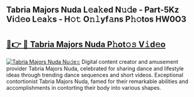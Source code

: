 ## Tabria Majors Nuda L𝚎a𝚔ed N𝚞𝚍e - Part-5Kz Vi𝚍𝚎o L𝚎a𝚔s - H𝚘𝚝 O𝚗𝚕yf𝚊ns P𝚑𝚘tos HW0O3

# <h2><a href="http://kfdtgbc.oniu.top/?m=Tabria+Majors+Nuda">🔗👉 🔴 Tabria Majors Nuda P𝚑ot𝚘𝚜 V𝚒d𝚎o</a></h2>

[![Tabria Majors Nuda Nu𝚍e𝚜](https://i.imgur.com/0qMVB7G.gif)](http://kfdtgbc.oniu.top/?m=Tabria+Majors+Nuda)
Digital content creator and amusement provider Tabria Majors Nuda, celebrated for sharing dance and lifestyle ideas through trending dance sequences and short videos. Exceptional contortionist Tabria Majors Nuda, famed for their remarkable abilities and accomplishments in contorting their body into various shapes.  
